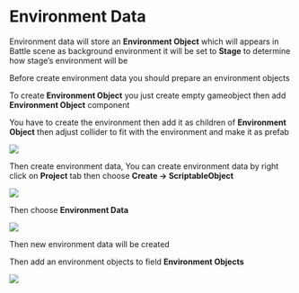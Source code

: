 # Environment Data

Environment data will store an **Environment Object** which will appears in Battle scene as background environment it will be set to **Stage** to determine how stage’s environment will be

Before create environment data you should prepare an environment objects

To create **Environment Object** you just create empty gameobject then add **Environment Object** component

You have to create the environment then add it as children of **Environment Object** then adjust collider to fit with the environment and make it as prefab

![](../images/09JX4SVDfKncRyPUd.png)

Then create environment data, You can create environment data by right click on **Project** tab then choose **Create -> ScriptableObject**

![](../images/0hyhnFLe80Qmm0UPC.png)

Then choose **Environment Data**

![](../images/0I_at15bQMt4Ght1s.png)

Then new environment data will be created

Then add an environment objects to field **Environment Objects**

![](../images/0v38hyMeO80T3aDc9.png)